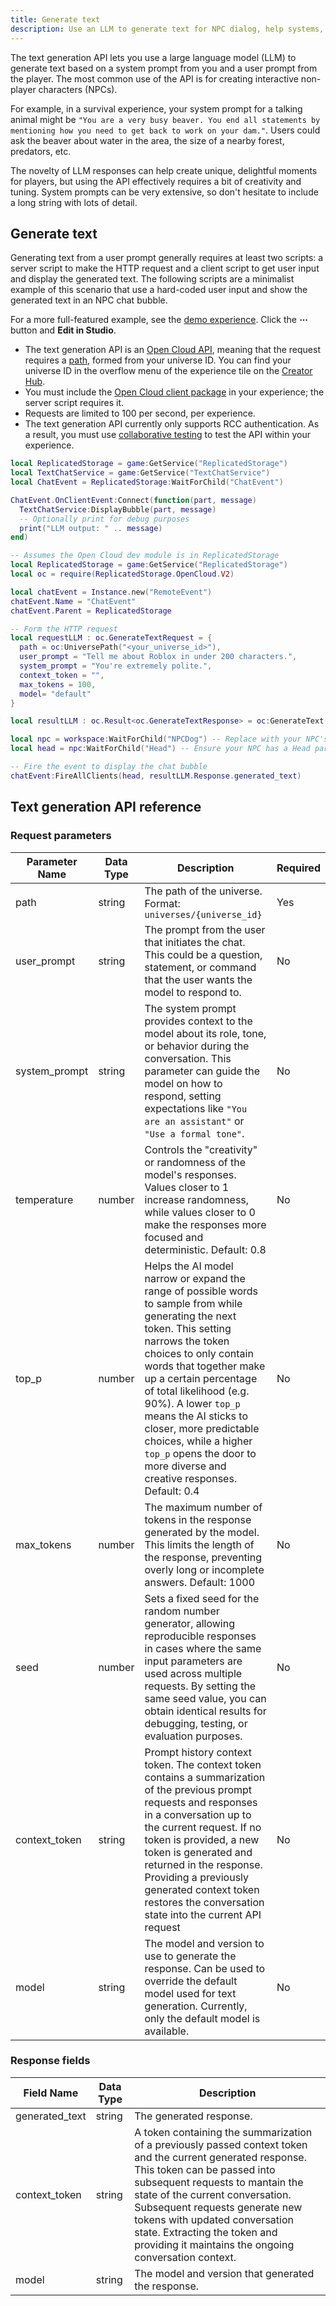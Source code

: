 ```yaml
---
title: Generate text
description: Use an LLM to generate text for NPC dialog, help systems, and more.
---
```


The text generation API lets you use a large language model (LLM) to generate text based on a system prompt from you and a user prompt from the player. The most common use of the API is for creating interactive non-player characters (NPCs).

For example, in a survival experience, your system prompt for a talking animal might be `"You are a very busy beaver. You end all statements by mentioning how you need to get back to work on your dam."`. Users could ask the beaver about water in the area, the size of a nearby forest, predators, etc.

The novelty of LLM responses can help create unique, delightful moments for players, but using the API effectively requires a bit of creativity and tuning. System prompts can be very extensive, so don't hesitate to include a long string with lots of detail.

## Generate text

Generating text from a user prompt generally requires at least two scripts: a server script to make the HTTP request and a client script to get user input and display the generated text. The following scripts are a minimalist example of this scenario that use a hard-coded user input and show the generated text in an NPC chat bubble.

For a more full-featured example, see the [demo experience](https://www.roblox.com/games/83607629882023/GenerateTextBaseplateTemplate). Click the **&ctdot;** button and **Edit in Studio**.

- The text generation API is an [Open Cloud API](../cloud/index.md), meaning that the request requires a [path](../cloud/reference/patterns.md), formed from your universe ID. You can find your universe ID in the overflow menu of the experience tile on the [Creator Hub](https://create.roblox.com/dashboard/creations).
- You must include the [Open Cloud client package](../production/promotion/experience-notifications.md#include-the-package) in your experience; the server script requires it.
- Requests are limited to 100 per second, per experience.
- The text generation API currently only supports RCC authentication. As a result, you must use [collaborative testing](../studio/testing-modes.md#collaborative-testing) to test the API within your experience.

```lua title="Client script"
local ReplicatedStorage = game:GetService("ReplicatedStorage")
local TextChatService = game:GetService("TextChatService")
local ChatEvent = ReplicatedStorage:WaitForChild("ChatEvent")

ChatEvent.OnClientEvent:Connect(function(part, message)
  TextChatService:DisplayBubble(part, message)
  -- Optionally print for debug purposes
  print("LLM output: " .. message)
end)
```

```lua title="Server script in ServerScriptService"
-- Assumes the Open Cloud dev module is in ReplicatedStorage
local ReplicatedStorage = game:GetService("ReplicatedStorage")
local oc = require(ReplicatedStorage.OpenCloud.V2)

local chatEvent = Instance.new("RemoteEvent")
chatEvent.Name = "ChatEvent"
chatEvent.Parent = ReplicatedStorage

-- Form the HTTP request
local requestLLM : oc.GenerateTextRequest = {
  path = oc:UniversePath("<your_universe_id>"),
  user_prompt = "Tell me about Roblox in under 200 characters.",
  system_prompt = "You're extremely polite.",
  context_token = "",
  max_tokens = 100,
  model= "default"
}

local resultLLM : oc.Result<oc.GenerateTextResponse> = oc:GenerateText(requestLLM)

local npc = workspace:WaitForChild("NPCDog") -- Replace with your NPC's name
local head = npc:WaitForChild("Head") -- Ensure your NPC has a Head part

-- Fire the event to display the chat bubble
chatEvent:FireAllClients(head, resultLLM.Response.generated_text)
```

## Text generation API reference

### Request parameters

| Parameter Name | Data Type | Description | Required |
| --- | --- | --- | --- |
| path | string | The path of the universe. Format: `universes/{universe_id}` | Yes |
| user_prompt | string | The prompt from the user that initiates the chat. This could be a question, statement, or command that the user wants the model to respond to. | No |
| system_prompt | string | The system prompt provides context to the model about its role, tone, or behavior during the conversation. This parameter can guide the model on how to respond, setting expectations like `"You are an assistant"` or `"Use a formal tone"`. | No |
| temperature | number | Controls the "creativity" or randomness of the model's responses. Values closer to 1 increase randomness, while values closer to 0 make the responses more focused and deterministic. Default: 0.8 | No |
| top_p | number | Helps the AI model narrow or expand the range of possible words to sample from while generating the next token. This setting narrows the token choices to only contain words that together make up a certain percentage of total likelihood (e.g. 90%). A lower `top_p` means the AI sticks to closer, more predictable choices, while a higher `top_p` opens the door to more diverse and creative responses. Default: 0.4 | No |
| max_tokens | number | The maximum number of tokens in the response generated by the model. This limits the length of the response, preventing overly long or incomplete answers. Default: 1000 | No |
| seed | number | Sets a fixed seed for the random number generator, allowing reproducible responses in cases where the same input parameters are used across multiple requests. By setting the same seed value, you can obtain identical results for debugging, testing, or evaluation purposes. | No |
| context_token | string | Prompt history context token. The context token contains a summarization of the previous prompt requests and responses in a conversation up to the current request. If no token is provided, a new token is generated and returned in the response. Providing a previously generated context token restores the conversation state into the current API request | No |
| model | string | The model and version to use to generate the response. Can be used to override the default model used for text generation. Currently, only the default model is available. | No |

### Response fields

| Field Name | Data Type | Description |
| --- | --- | --- |
| generated_text | string | The generated response. |
| context_token | string | A token containing the summarization of a previously passed context token and the current generated response. This token can be passed into subsequent requests to mantain the state of the current conversation. Subsequent requests generate new tokens with updated conversation state. Extracting the token and providing it maintains the ongoing conversation context. |
| model | string | The model and version that generated the response. |
